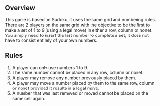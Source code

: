 ## Overview

This game is based on Sudoku, it uses the same grid and numbering rules.
There are 2 players on the same grid with the objective to be the first to make a set of 1 to 9 (using a legal move) in either a row, column or nonet.
You simply need to insert the last number to complete a set, it does not have to consist entirely of your own numbers.

## Rules

1. A player can only use numbers 1 to 9.
2. The same number cannot be placed in any row, column or nonet.
3. A player may remove any number previously placed by them.
4. A player may move a number placed by them to the same row, column or nonet provided it results in a legal move.
5. A number that was last removed or moved cannot be placed on the same cell again.